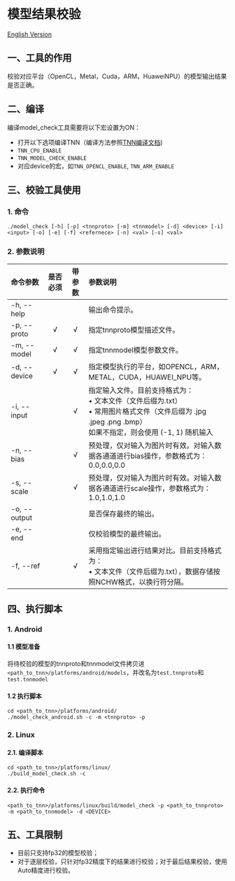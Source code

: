 # 模型结果校验

[English Version](../../en/development/model_check_en.md)

## 一、工具的作用
校验对应平台（OpenCL，Metal，Cuda，ARM，HuaweiNPU）的模型输出结果是否正确。

## 二、编译
编译model_check工具需要将以下宏设置为ON：  
* 打开以下选项编译TNN（编译方法参照[TNN编译文档](../user/compile.md))
* `TNN_CPU_ENABLE`  
* `TNN_MODEL_CHECK_ENABLE`
* 对应device的宏，如`TNN_OPENCL_ENABLE`, `TNN_ARM_ENABLE`

## 三、校验工具使用
### 1. 命令
```
./model_check [-h] [-p] <tnnproto> [-m] <tnnmodel> [-d] <device> [-i] <input> [-o] [-e] [-f] <refernece> [-n] <val> [-s] <val>
```
### 2. 参数说明

|命令参数           |是否必须|带参数 |参数说明                                       |  
|:------------------|:------:|:-----:|:-------------------------------------------|  
|-h, --help         |        |       |输出命令提示。                                |  
|-p, --proto        |&radic; |&radic;|指定tnnproto模型描述文件。                   |   
|-m, --model        |&radic; |&radic;|指定tnnmodel模型参数文件。                   |  
|-d, --device       |&radic; |&radic;|指定模型执行的平台，如OPENCL，ARM，METAL，CUDA，HUAWEI_NPU等。    |  
|-i, --input        |        |&radic;|指定输入文件。目前支持格式为：<br>&bull; 文本文件（文件后缀为.txt）<br>&bull; 常用图片格式文件（文件后缀为 .jpg .jpeg .png .bmp）<br>如果不指定，则会使用 (-1, 1) 随机输入|  
|-n, --bias         |        |&radic;|预处理，仅对输入为图片时有效。对输入数据各通道进行bias操作，参数格式为：0.0,0.0,0.0|  
|-s, --scale        |        |&radic;|预处理，仅对输入为图片时有效。对输入数据各通道进行scale操作，参数格式为：1.0,1.0,1.0|  
|-o, --output       |        |       |是否保存最终的输出。                           |  
|-e, --end          |        |       |仅校验模型的最终输出。                         |  
|-f, --ref          |        |&radic;|采用指定输出进行结果对比。目前支持格式为：<br>&bull; 文本文件（文件后缀为.txt），数据存储按照NCHW格式，以换行符分隔。|  

## 四、执行脚本
### 1. Android
#### 1.1 模型准备
将待校验的模型的tnnproto和tnnmodel文件拷贝进`<path_to_tnn>/platforms/android/models`，并改名为`test.tnnproto`和`test.tnnmodel`
#### 1.2 执行脚本
```
cd <path_to_tnn>/platforms/android/
./model_check_android.sh -c -m <tnnproto> -p
```
### 2. Linux
#### 2.1. 编译脚本
```
cd <path_to_tnn>/platforms/linux/
./build_model_check.sh -c
```
#### 2.2. 执行命令
```
<path_to_tnn>/platforms/linux/build/model_check -p <path_to_tnnproto> -m <path_to_tnnmodel> -d <DEVICE>
```

## 五、工具限制
* 目前只支持fp32的模型校验；
* 对于逐层校验，只针对fp32精度下的结果进行校验；对于最后结果校验，使用Auto精度进行校验。
